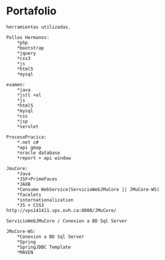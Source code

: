 # Portafolio
    herramientas utilizadas.
    
    Pollos Hermanos: 
		*php
		*bootstrap 
		*jquery 
		*css3  
		*js 
		*html5  
		*mysql
	  
    examen:  
		*java 
		*jstl +el 
		*js 
		*html5  
		*mysql 
		*css  
		*jsp 
		*servlet 
		
    ProcesoPracica:  
		*.net c# 
		*api gmap 
		*oracle database  
		*report + api window  
		
	JmuCore: 
		*Java 
		*JSF+PrimeFaces  
		*JAXB  
		*Consume WebService(ServicioWebJMuCore || JMuCore-WS)
		*facelets  
		*internationalization
		*JS + CSS3	
	http://vps141411.vps.ovh.ca:8080/JMuCore/
	
	ServicioWebJMuCore / Conexion a BD Sql Server
	
	JMuCore-WS: 
		*Conexion a BD Sql Server  
		*Spring 
		*SpringJDBC Template  
		*MAVEN  
	
